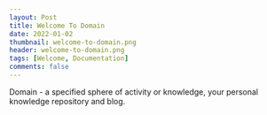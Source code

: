 ```yaml
---
layout: Post
title: Welcome To Domain
date: 2022-01-02
thumbnail: welcome-to-domain.png
header: welcome-to-domain.png
tags: [Welcome, Documentation]
comments: false
---
```


Domain - a specified sphere of activity or knowledge, your personal knowledge repository and blog.
